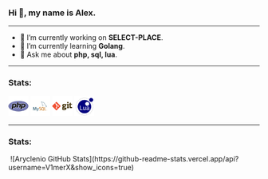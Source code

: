 ### Hi 👋, my name is Alex.
<hr>

- 🔭 I’m currently working on <b>SELECT-PLACE</b>.
- 🌱 I’m currently learning <b>Golang</b>.
- 💬 Ask me about <b>php, sql, lua</b>.
<hr> 

### Stats:   <br/>
<code><img height="40" src="https://raw.githubusercontent.com/devicons/devicon/master/icons/php/php-original.svg"></code>
<code><img height="40" src="https://raw.githubusercontent.com/github/explore/80688e429a7d4ef2fca1e82350fe8e3517d3494d/topics/mysql/mysql.png"></code>
<code><img height="40" src="https://raw.githubusercontent.com/github/explore/80688e429a7d4ef2fca1e82350fe8e3517d3494d/topics/git/git.png"></code>
<code><img height="40" src="https://raw.githubusercontent.com/github/explore/80688e429a7d4ef2fca1e82350fe8e3517d3494d/topics/lua/lua.png"></code>
<hr>

### Stats:  
<img src="https://komarev.com/ghpvc/?username=V1merX&style=for-the-badge&color=blue" alt=""/>
![Aryclenio GitHub Stats](https://github-readme-stats.vercel.app/api?username=V1merX&show_icons=true)

